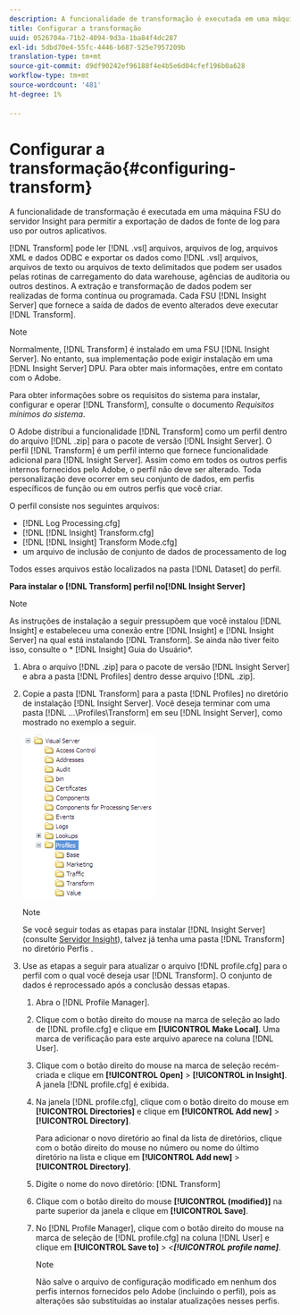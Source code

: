 ```yaml
---
description: A funcionalidade de transformação é executada em uma máquina FSU do servidor Insight para permitir a exportação de dados de fonte de log para uso por outros aplicativos.
title: Configurar a transformação
uuid: 0526704a-71b2-4094-9d3a-1ba84f4dc287
exl-id: 5dbd70e4-55fc-4446-b687-525e7957209b
translation-type: tm+mt
source-git-commit: d9df90242ef96188f4e4b5e6d04cfef196b0a628
workflow-type: tm+mt
source-wordcount: '481'
ht-degree: 1%

---
```


# Configurar a transformação{#configuring-transform}

A funcionalidade de transformação é executada em uma máquina FSU do servidor Insight para permitir a exportação de dados de fonte de log para uso por outros aplicativos.

[!DNL Transform] pode ler  [!DNL .vsl] arquivos, arquivos de log, arquivos XML e dados ODBC e exportar os dados como  [!DNL .vsl] arquivos, arquivos de texto ou arquivos de texto delimitados que podem ser usados pelas rotinas de carregamento do data warehouse, agências de auditoria ou outros destinos. A extração e transformação de dados podem ser realizadas de forma contínua ou programada. Cada FSU [!DNL Insight Server] que fornece a saída de dados de evento alterados deve executar [!DNL Transform].

>[!NOTE]
>
>Normalmente, [!DNL Transform] é instalado em uma FSU [!DNL Insight Server]. No entanto, sua implementação pode exigir instalação em uma [!DNL Insight Server] DPU. Para obter mais informações, entre em contato com o Adobe.

Para obter informações sobre os requisitos do sistema para instalar, configurar e operar [!DNL Transform], consulte o documento *Requisitos mínimos do sistema*.

O Adobe distribui a funcionalidade [!DNL Transform] como um perfil dentro do arquivo [!DNL .zip] para o pacote de versão [!DNL Insight Server]. O perfil [!DNL Transform] é um perfil interno que fornece funcionalidade adicional para [!DNL Insight Server]. Assim como em todos os outros perfis internos fornecidos pelo Adobe, o perfil não deve ser alterado. Toda personalização deve ocorrer em seu conjunto de dados, em perfis específicos de função ou em outros perfis que você criar.

O perfil consiste nos seguintes arquivos:

* [!DNL Log Processing.cfg]
* [!DNL [!DNL Insight] Transform.cfg]
* [!DNL [!DNL Insight] Transform Mode.cfg]
* um arquivo de inclusão de conjunto de dados de processamento de log

Todos esses arquivos estão localizados na pasta [!DNL Dataset] do perfil.

**Para instalar o  [!DNL Transform] perfil no[!DNL Insight Server]**

>[!NOTE]
>
>As instruções de instalação a seguir pressupõem que você instalou [!DNL Insight] e estabeleceu uma conexão entre [!DNL Insight] e [!DNL Insight Server] na qual está instalando [!DNL Transform]. Se ainda não tiver feito isso, consulte o * [!DNL Insight] Guia do Usuário*.

1. Abra o arquivo [!DNL .zip] para o pacote de versão [!DNL Insight Server] e abra a pasta [!DNL Profiles] dentro desse arquivo [!DNL .zip].
1. Copie a pasta [!DNL Transform] para a pasta [!DNL Profiles] no diretório de instalação [!DNL Insight Server]. Você deseja terminar com uma pasta [!DNL ...\Profiles\Transform] em seu [!DNL Insight Server], como mostrado no exemplo a seguir.

   ![Informações da etapa](assets/win_installTransformProfile.png)

   >[!NOTE]
   >
   >Se você seguir todas as etapas para instalar [!DNL Insight Server] (consulte [Servidor Insight](../../../home/c-inst-svr/c-msr-server/c-msr-server.md)), talvez já tenha uma pasta [!DNL Transform] no diretório Perfis .

1. Use as etapas a seguir para atualizar o arquivo [!DNL profile.cfg] para o perfil com o qual você deseja usar [!DNL Transform]. O conjunto de dados é reprocessado após a conclusão dessas etapas.

   1. Abra o [!DNL Profile Manager].
   1. Clique com o botão direito do mouse na marca de seleção ao lado de [!DNL profile.cfg] e clique em **[!UICONTROL Make Local]**. Uma marca de verificação para este arquivo aparece na coluna [!DNL User].

   1. Clique com o botão direito do mouse na marca de seleção recém-criada e clique em **[!UICONTROL Open]** > **[!UICONTROL in Insight]**. A janela [!DNL profile.cfg] é exibida.

   1. Na janela [!DNL profile.cfg], clique com o botão direito do mouse em **[!UICONTROL Directories]** e clique em **[!UICONTROL Add new]** > **[!UICONTROL Directory]**.

      Para adicionar o novo diretório ao final da lista de diretórios, clique com o botão direito do mouse no número ou nome do último diretório na lista e clique em **[!UICONTROL Add new]** > **[!UICONTROL Directory]**.

   1. Digite o nome do novo diretório: [!DNL Transform]
   1. Clique com o botão direito do mouse **[!UICONTROL (modified)]** na parte superior da janela e clique em **[!UICONTROL Save]**.

   1. No [!DNL Profile Manager], clique com o botão direito do mouse na marca de seleção de [!DNL profile.cfg] na coluna [!DNL User] e clique em **[!UICONTROL Save to]** > *&lt;**[!UICONTROL profile name]***.

      >[!NOTE]
      >
      >Não salve o arquivo de configuração modificado em nenhum dos perfis internos fornecidos pelo Adobe (incluindo o perfil), pois as alterações são substituídas ao instalar atualizações nesses perfis.
